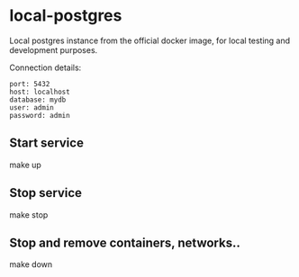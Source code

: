 # local-postgres
Local postgres instance from the official docker image, for local testing and development purposes.

Connection details:

```
port: 5432
host: localhost
database: mydb
user: admin
password: admin
```

## Start service
make up

## Stop service
make stop

## Stop and remove containers, networks..
make down 
